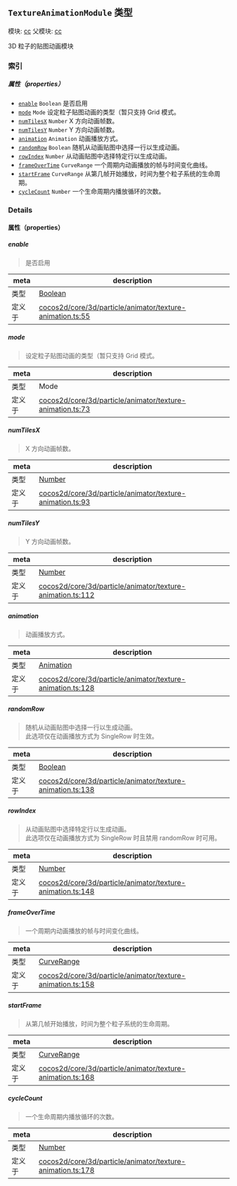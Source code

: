 ## `TextureAnimationModule` 类型



模块: [cc](../modules/cc.md)
父模块: [cc](../modules/cc.md)


3D 粒子的贴图动画模块



### 索引

##### 属性（properties）

  - [`enable`](#enable) `Boolean` 是否启用
  - [`mode`](#mode) `Mode` 设定粒子贴图动画的类型（暂只支持 Grid 模式。
  - [`numTilesX`](#numtilesx) `Number` X 方向动画帧数。
  - [`numTilesY`](#numtilesy) `Number` Y 方向动画帧数。
  - [`animation`](#animation) `Animation` 动画播放方式。
  - [`randomRow`](#randomrow) `Boolean` 随机从动画贴图中选择一行以生成动画。
  - [`rowIndex`](#rowindex) `Number` 从动画贴图中选择特定行以生成动画。
  - [`frameOverTime`](#frameovertime) `CurveRange` 一个周期内动画播放的帧与时间变化曲线。
  - [`startFrame`](#startframe) `CurveRange` 从第几帧开始播放，时间为整个粒子系统的生命周期。
  - [`cycleCount`](#cyclecount) `Number` 一个生命周期内播放循环的次数。





### Details


#### 属性（properties）


##### enable

> 是否启用

| meta | description |
|------|-------------|
| 类型 | <a href="https://developer.mozilla.org/en/JavaScript/Reference/Global_Objects/Boolean" class="crosslink external" target="_blank">Boolean</a> |
| 定义于 | [cocos2d/core/3d/particle/animator/texture-animation.ts:55](https://github.com/cocos-creator/engine/blob/793ed1e41a1e981ef927cb5ecccb6f051f942b50/cocos2d/core/3d/particle/animator/texture-animation.ts#L55) |



##### mode

> 设定粒子贴图动画的类型（暂只支持 Grid 模式。

| meta | description |
|------|-------------|
| 类型 | Mode |
| 定义于 | [cocos2d/core/3d/particle/animator/texture-animation.ts:73](https://github.com/cocos-creator/engine/blob/793ed1e41a1e981ef927cb5ecccb6f051f942b50/cocos2d/core/3d/particle/animator/texture-animation.ts#L73) |



##### numTilesX

> X 方向动画帧数。

| meta | description |
|------|-------------|
| 类型 | <a href="https://developer.mozilla.org/en/JavaScript/Reference/Global_Objects/Number" class="crosslink external" target="_blank">Number</a> |
| 定义于 | [cocos2d/core/3d/particle/animator/texture-animation.ts:93](https://github.com/cocos-creator/engine/blob/793ed1e41a1e981ef927cb5ecccb6f051f942b50/cocos2d/core/3d/particle/animator/texture-animation.ts#L93) |



##### numTilesY

> Y 方向动画帧数。

| meta | description |
|------|-------------|
| 类型 | <a href="https://developer.mozilla.org/en/JavaScript/Reference/Global_Objects/Number" class="crosslink external" target="_blank">Number</a> |
| 定义于 | [cocos2d/core/3d/particle/animator/texture-animation.ts:112](https://github.com/cocos-creator/engine/blob/793ed1e41a1e981ef927cb5ecccb6f051f942b50/cocos2d/core/3d/particle/animator/texture-animation.ts#L112) |



##### animation

> 动画播放方式。

| meta | description |
|------|-------------|
| 类型 | <a href="../classes/Animation.html" class="crosslink">Animation</a> |
| 定义于 | [cocos2d/core/3d/particle/animator/texture-animation.ts:128](https://github.com/cocos-creator/engine/blob/793ed1e41a1e981ef927cb5ecccb6f051f942b50/cocos2d/core/3d/particle/animator/texture-animation.ts#L128) |



##### randomRow

> 随机从动画贴图中选择一行以生成动画。<br>
此选项仅在动画播放方式为 SingleRow 时生效。

| meta | description |
|------|-------------|
| 类型 | <a href="https://developer.mozilla.org/en/JavaScript/Reference/Global_Objects/Boolean" class="crosslink external" target="_blank">Boolean</a> |
| 定义于 | [cocos2d/core/3d/particle/animator/texture-animation.ts:138](https://github.com/cocos-creator/engine/blob/793ed1e41a1e981ef927cb5ecccb6f051f942b50/cocos2d/core/3d/particle/animator/texture-animation.ts#L138) |



##### rowIndex

> 从动画贴图中选择特定行以生成动画。<br>
此选项仅在动画播放方式为 SingleRow 时且禁用 randomRow 时可用。

| meta | description |
|------|-------------|
| 类型 | <a href="https://developer.mozilla.org/en/JavaScript/Reference/Global_Objects/Number" class="crosslink external" target="_blank">Number</a> |
| 定义于 | [cocos2d/core/3d/particle/animator/texture-animation.ts:148](https://github.com/cocos-creator/engine/blob/793ed1e41a1e981ef927cb5ecccb6f051f942b50/cocos2d/core/3d/particle/animator/texture-animation.ts#L148) |



##### frameOverTime

> 一个周期内动画播放的帧与时间变化曲线。

| meta | description |
|------|-------------|
| 类型 | <a href="../classes/CurveRange.html" class="crosslink">CurveRange</a> |
| 定义于 | [cocos2d/core/3d/particle/animator/texture-animation.ts:158](https://github.com/cocos-creator/engine/blob/793ed1e41a1e981ef927cb5ecccb6f051f942b50/cocos2d/core/3d/particle/animator/texture-animation.ts#L158) |



##### startFrame

> 从第几帧开始播放，时间为整个粒子系统的生命周期。

| meta | description |
|------|-------------|
| 类型 | <a href="../classes/CurveRange.html" class="crosslink">CurveRange</a> |
| 定义于 | [cocos2d/core/3d/particle/animator/texture-animation.ts:168](https://github.com/cocos-creator/engine/blob/793ed1e41a1e981ef927cb5ecccb6f051f942b50/cocos2d/core/3d/particle/animator/texture-animation.ts#L168) |



##### cycleCount

> 一个生命周期内播放循环的次数。

| meta | description |
|------|-------------|
| 类型 | <a href="https://developer.mozilla.org/en/JavaScript/Reference/Global_Objects/Number" class="crosslink external" target="_blank">Number</a> |
| 定义于 | [cocos2d/core/3d/particle/animator/texture-animation.ts:178](https://github.com/cocos-creator/engine/blob/793ed1e41a1e981ef927cb5ecccb6f051f942b50/cocos2d/core/3d/particle/animator/texture-animation.ts#L178) |






